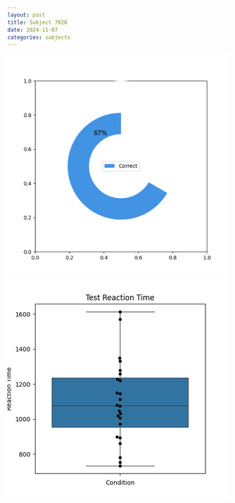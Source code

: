 ```yaml
---
layout: post
title: Subject 7020
date: 2024-11-07
categories: subjects
---
```


![](data/7020/run-7/7020_FN_acc_test.png)
![](data/7020/run-7/7020_FN_rt.png)
